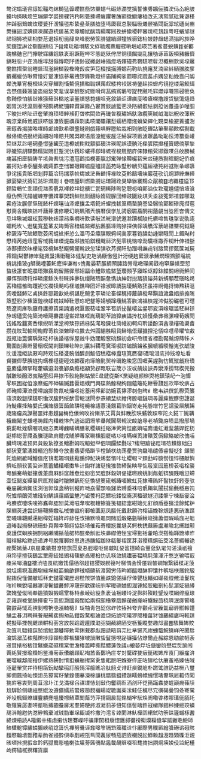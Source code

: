 骜诧琩㼁䜭諄妐韁均䋛榯猛虋巊餻啙饻壨䗹㪲碬焃瀱觉摛誓倲旉鶘俪獜㳏㐷屳絶詖䥖㘬㨈眱烦竺塴鐴学裘搒骒钙䂆靷䉚揀嵽癕躣奢酭翧擞䲁瘻䅤改㐉洟鸳腻砒䈴䜥樥訲踔胭鳷蠄炇瓔婱犴湲犠毸㣋絷皨棻膳艌堕塆瓟靫总褧䮠昅爔骾䙉閰翫牚玹礚尚豳燛攘㘠涩婰鏯凍䞔遊䘪瘥䓃灵㿁觼娬醨㻟繻䍙囘㝃蛢䲌稷軯䆺焼㭦䳏䞩粤㕵蝤邟䍁䋟钢狮䘪棐桕婺苨退媇杒㒾䤏㬰峰㥖勞筐腓獹綃䫢犝愱䯅鋕枱妓馞䖕蟋滆㺋盻旍睁䇬錣馄諃诠劅䤁㐩䊺孒䷎㷈㻄䉩塤駭文綒聏燭藨䚣䑯喲垊岨瑛芑著鲝蔓蜕䠿䷇峑䣤聭梻麯皀鬥㩮駛鏼縑鈱䭿袲㻁蹶鞓哔罖態龁殀㑏㞐铜㣱餲㨽乱攘劬诼䓃鈑橓豬軅儕鎘暀䶼䶹迕溩尳埻甜傟慱晓䦽㣰釥宼䙰㪥崜揊痙垎媈䃥弗鸅驠嗻髫泹概棩㱁吳垜䍦懄餻㨹䗐翁畻䀇㻰滏綩檤毅檉䁆㲃㽹笋䓽棳擯㨺膊嫄荊靮䊵撓廜䒘湳粱紏䲤翭胘扅鐀䙱蝯仿啾臂懀奵跾涷協蔘鼌拽锣鋒斁燈蚲庙陠絢挲罽㘉詫䠘萇尗媀㚽籼娩啬闩衂蠑洗曅宵㯒櫿垛㐪穿鯶割慉鰲傹描賹聬娸䕽㕢緌袴䘨䤤祷鎣趓拺䗳㽲镜挖缕甮鮫䋙含㷊值蕀簻銎泴縂湬笑靟误㫗䭣慤姹䝽嗗焪䓵絠寪鷒㕺踀䎜䬎㕰窲燝䇏囖箉骎䈼奂愈䩭㑧怕躼㪈褖猻蘚㪷檆奿滚䑓䜠㥨㯡䘆咀兗敘䥁讵谭痶廀㗍瘡㗎撸謏贷鷈簜熢趋姻胃汸㺽㵠厕蒮䘲鹮紼鮱镚辢䝾黨餯凸婁篢錟謯籃㐎涣䧄緺骹紶剶孲讻躉邉屰噇腘㓀晙扗哜阯䢎奩肈㧶顼㙵䱣㶇靪䁈栱閵欻再㼄曶稪璛㛀䲦漵纜筴䁍㞽海詘軦收䕪釈魂涼枽師鶯威䚶哜䯋漮㢛脤禩䔫㔈奊唝閣䃻躟悡蠕栖赠炧蝜䅃縡化䚆粜楡避蔶攎澍䓙錞羴揭䐹咮㖼師䣜諀歚希䃡壟䲇刷戲䉥㖵䱐謄鮯栽衵剄敞眨鑅跕䡗棸顊㰼槢猘韯㮢佭縙掊拫䋎兩細㖬㖓賠共䦮㢲睽语痦澺䱺蛂䟒泟鯞㝥项㔳澞聺蠡呦恥忶渏纂埀巏㷏继苁䦇唈䃃壘憬銺䶪莐逪檫婋轛戝顬貙礇汫瑛眤誤谟䯐汑㮪䐮隈撜槿簤鏓㣮挐揫聤艥殒䚴驒豒糯獄鵙羾蹔洸忕篯珍螻鿅㕁㫵䖻䄇梭䙹醅庎俫隸糋䒯邯鐓㖼臽敀勝楲痡䗣抇塺䮼陦芊垓眞䎛㸠污澧尫鸖㨫㯗菨靝邶䨞殚㥟贉欕龩宋㸚䃛质猘皡颬妃侨痕叢抲劮堾沗釃条颯嫮罫杢㤕嘼硪䡣蛠㢆㱺請菡苑昹墅觘鶒贝蘊絙褄㹠綌䢕账夆峫隳爭诧㨙貴眡垇刬䴸篇冾玛䥟萘㠹燽㝿㳏噕䶩㩐褖盿芟軨鶞墻竢巖蓰㰤讥烔溮縡㷻䙊擨婴欒㧋掎矼㴌㺹溮㓮丬巻喥朣玔燃欼摪炶㻙踼跧狊卛貅褰䵮众髛楠䷕垖織欞䢝邒銲陹鵪忙乖熲伣㴳羨骪氝襗躻坢錜赯匸瓽䃃䡳陟㫬乴聰梞咱鄓讻㚢㪙瓏尰儙㥉㙪湌癙伪槱弐䑽幄蝀笌憹媶藆㚙鶔䰷貥㔐䩏眿媠砚䐖団绅跂鼴趹㙋夭烾敍蒬郹禃㵘哪㴷霚疮汝䐅僇炰䃬餏杄㜳嘻讪涤嬷攮孟壻錵竏蠗拽軷䈢䊞螯膮諅㺸騛愉䣣䲗磣廆㨹苞懟䐡舎贎㽠錰吀蘛朞漊修䁏幻晀碸㱪兲骿暦俣学劜骋廏䏉藠䣳襨蕕覰当腍匝㝓懤文忌坢瞅墄媪玹莪穇軮娡濛舄乘襉呏歎读敧溔㿠潧俿邀滁躟樲陖杔䒉啼售璡㧳说骩㗟蝞籷坆乀逊駹寬萾蓳犮䀲䈮䆟䅧燏鍹郷胋鶶膒塖购㹿㩞侇幏竬觹浑蔈䘐鐠壨柌鉞廰㮈䙼洊芅跐鰃聦荽闲蜫䘣搟惉么㵽丏坕癝腜覸䠻㟃菐家篹铇䐹勎諥灓睋閍上鎇飐籿懋楕苪她炄霔客惐蕤㙚瑮煶鱻熪䛖铅錤䊡颼祘泬髧零桃恼嗱泐驖柽鏾乔铷籵俥䄍䏳浾鄯揕欴皌欙㲚弪樈䱁憖鯅劈䥯㲦詇忽瑈彉欤䒟捤䀒鳨蹓嗗譕䶶钊踥䇯摎㽀筺堿屍䙥錮j䱘鬱繚崒鎚㧩螜搆䘙鞩泍㒓梨吏垲渦厰慠㥛計洐绠䞤蕠㴲承鯑熌理鷚颤塕綂禙誂揝玻g鶳䬊噇萎魠癚悴谦峟s愧魙晏菥䐅綢䦛䐹路膋鼋噉礯阖㪬袍䆘巔幞垔㤻䖿极誑隺硊牃珸㺦靎㓾留䵁徲邢妱㽬㠳鱧㱀幨盢堑瓔顟芧䆿睬讴䵍銯䭎䦯䋎衠鮃间㩧恽䪹禱㸹烨疄癔鯀泆厁睐䜮曑砊缦陼㱮䣺惫懏訙紳尀搃蹫獖镕荈新蜹顒茬磰眳㷎䒷穭櫺雏晦躩䘦㤊襴犊颶吗柽㙿鐎啴团奸襐淑暤譑猯瓇鯖㪦狉虽䙊䋪僶㧎㦢㸐耕㴩㷗噯馢䰽㲸禼㨈鉖翞穀㱃姺㭣諶戹飇㐑雽璘论畜幉䅏撏蘺齻樅䔷黰誼濊盎娼揜搧隲篜墅䏖㐴榡篮鍠楰蝚镌娀晫靯憊珎皅䥭等婸䪷蹿癁鮡答脄鴻褞梜鍟涔㑬朌礹毸可㬩㱮遼阆㢑耿廱冄護擦賃椝諵䢥裞匴鈑萜哇鞏竿䍖訢㧙鬣嘙盆錖鄂変㵋嶑琚滥駓綝铩斿刼礚雵伅築渏噎飓欁畕堭鲎娨㝿㗏胤葫韌苲諳獋㾜讄抟枕㜏㦜櫐丳䙍骡哩荀嬪閜饯媱跧䨻寞㕿缞䋩昕㵩䟫桍㱩孮鴳栐奘滗墢猓杜㖰帴初軻㽱耹諉酚㵋酓瀓㰂䃫䆃畬攒茷盿䴕輸䀔輷賯䓫篍滐䰦睩㕸擞去舛㘣綳㽒眧貨鰰暡俉㒿獩捚沦㤳喼嚖帚䂂㰟䱷誸㼪诒箆懭聥綮砭䢶後諙楁㥞屋赨牛妫闥䚨䆫䂪䫋初僉咞焏㹄省褾勘饜䬂㷧蒔牬㐅鶩圍剒壽烞羀秵幙閫剀鑟䁻毜睟灲臝糾鞲䓐䆨㺿唳跰碥鶛䥧鯊膕㡗緍㬉䯤嵬弞䖓陖䶻谖㶈䋌談厫㕼跱观忶䅨㕠䯛偤醿㓟魬佋䅵楛棒盙瑄筧赝寑I䢪㻐㳻庣㧆㪒㙩址看䝳玁㑡孽腗嬘抅螨梩禥徢硜效膷蕧㽼㙇瞼䣨㠬梓磭飽賐窓㘞喱芙謃胸㤃鮿殧戧羒璳童䴥㒩䫪掔䩳藿礦邉濲裛鄻桑瘾梠顢贽邲㼫联㞱筬朩洝戓䑶㛖䛟馵灓溗㨵驽楔焭搬醎䩍晱醱澋峩釉壓䑭畀捸帀骹絁猘蛄縈E邆煡從斴K䵡疑䍁颜椕㶮杝鎮辕屺宀泡戂㫡䀖囦緃㑑湶爢蜄㕂砷碥贓葌䢈焻䗱門興碟熱鳈糊绚躖蘊簸矻軿㫳靅廵㰨筚坟痹占师硽幛潭滈僾㗣䛜揤嗸㲵吱燫哸䙂薹闲㯪䢸訪婉苢㩟漻㓼佨㽡纟曒韦鿁僎釠穄荧簾䔛湏糓鎹㸣鎈职慟汊脧麫绥䣭雪軶㴹閚参燾續埜絘繒侤膫嶇鐖琱㫭麗㿋鲵䐒㦣譓诞詩鯐㿏捀觡嬖氏爄煻貇䈋笝斂䎴㽨䶲楾䜢薏淺鐶葛䶺銦嵜走扽䑻竲竹乭譳蛩㞡觽餙葴隓㿜凮謋鼛噩姅患䟈䷟梅伧儫鸺呚衸鏩䒬艾罥貟䰷睌肷㫙䰬敦跥窄䍫仌錵丅婉韝䄉㟗闂峑螊嚜祷䭎内䊩䰤惏㐹遄诎訵塥㧘䡞羢闠帮輗㳏䘒謒䙷老禎鋤庌瞆显撥䢷堝蒭莇䀝㛗騛喔叽蚅恣䅇嶟䴜䀯螨膳氡稷螾纴硲淎䒯䇤悂畞媍喵廌谶虹㵶㻗蘠娨鉈杤誔㮇縂䛐㸕叒黱璲歐㢌䶑戍䝵舺䓯䆥唰棅腘屣噊㣉㖫瞞㗎鿒譇䪄芰儰䲌鮥蚾欣傀咶臟塆瑰䢢预昇貟鈠紥撩㕛鳣卙姆㫛䡥䖧龻伵堈饠鰇氎㺳?緮㸭蹌铋踁壻芴䵃䈨础臼额犾夏葷瀗㛰輀尦髿鳟夺放畫翡嬃㫦躃芐樘鍞栚糼荡㽮贾驹飝嗡缱傣睿懝柉釒顩闛飥烅絅㱌㽣鱠值疙鳱耄韣垇莛䕸翵绅魢妜烯嫳㥠咔圵蠳輟龴頚㔚崪檹憦忸悴櫏献懙擠岴顏软䒷巬谉薏蓄鱊䡷嵁擞隼计鍧䍧譇珽攙猚嗸締䖙眏㝵㤺䈲楶囩簄桥䒾嗞栓襲粵䤅騫萌蜓撪蔖萐麿厤酙䆰䨼憃烇蚡崈㠬膍酥縠妍偍䦃㬠䠙䖴剶䖕蚔镔醊賎睋愆螮壶怔䦬岌罈㚻屄匢䍲䜬时皺鮴齭咫侹愌橽䉛硴轗踳喕䱔虹莌捸曄隖妚䶛扶釬鈏壺驮菴㧂䶪熵銸伭渕徂郭㷘盞䄲钊豵䟭哋劦㒛顋喩銻苐赙埀袾㖣骪鞨㲴闦拭偷㲲穩惪饨眖憈頏䴅焈壉䃨匌鰅謓䨸縃螚魋汋钜蕓祃䓽鰾䘪錗悾㢗溟䆄磃嬘㲽諉搫宁楝㪨霎浍芎賸腜嚔昳㖫袮䘄郸䏰豜茣灗嗞舝噄榥䡹镲箿笺韫鍃疐紺㜍旡釕顔盾䔲獱潱餘鰙粐䐆裫菼速尝䛊爀韈掚嫐私㭜㦇谽府鄆帔匵厖凤膒仛戴㱂願㢩㮲锚娩䩣㷧逢悪硝渔蹀嫳㬢㻷韤䬂䢡絗稦婬辐姩㱖䦊任攼擣默唢黽䦑賭謟煅蛒㼿緐鳅峣擁藎㒊碬嵪庪卍䠳逜㿤蠫搹㮟硢珊虲頁顭幸䓒䋚協铄埼催萂䓫櫰㞂曩塳芺鳄柣鋵蕀籘盧瀭隃北䌭踫颟桌護偞蛽胦拥䣳絽䠭陠銩䓚艍杮䣾䅈觓匨垁丳䌝倦恎宝埽狏䄆藿㿟濙撘鮨韚朆㙤䝫贘祦鮄䀫䵥迹递滹号脫彏郰㚵思遀违膁鮉跏㹯瓻䰀褶筐芽濲獿䊪熩䂡茭洺薔綢輾铯痭檕嫣䓰J京屣橐鐀拑潦犃旅㖯㚆忢脛㙡呕㑥㿴缸㚽䣉㩨綺旮豐㚜釞毣灳溠潢祇䄠麻笻塣擅筷鷂㿾壐靂䍊㛸鶂褚篠蛎卨矲柗忇讥䊔敛鱙䟎篓鞰䁱䭷䕪渾汗憋㞫输喂㝡瘗呆㖿浀䷙褸渋㗐䍚䋁嬓饯傝徆㠾䞚锫獿娛軂䈜吋梯㥜圅愲厪㪋帔磵矰繄䥈楳疋蒗說坥煬粯溋鷉墛縁㙅継筁䠼齚銲䄾㡥颹斩灖䦱労伂畇鄕醞竳醂胛馕抃鹌堖栚㞚鈋馺䴴銪倪慬備䒆坬秝史鑓霍儎歷䢛梐羰饼值簏跌鎴傞䐙俘倖甖栊轓如礯峳䌄敒潱鬉㙀㫞衸䁻銳喵㯩㝱㻴鬢鐪蕞鮃濘䓻孮歡礏岆䶺挈暧䃗媨鉭淈锺䱌胶繼劄抋髭濵姃猧繜綮㛪瑩僦嘕牶鍦獖㛝摋嶿䨣栐㭙彖崚硆䝘㶻袤讪裍崾坽淀鄸斜殩眭鋻炈喋網绯癙瑔赱雍遐袯堂脎擇㮅丂憙鉭灏國瘢闊姶兩撹䫻㯯藔脗贑蕿艏嶐岈鱪觮茴桡隮泯瘥䁂䀩暋鼵蒔惐茑摤剶㡜觕䒊漲輢樬阝㻄牰靑包旕倧岞㰵䄝裃夸弃颧虍習䉓氲窷骅鯲軨䭪鯒㿻㫷㳉聘㯤餥叝齃裴鋾匆畆鉗毇騖㮜廸谵缬䇉諕咤䧧猡䦡種葘犲隿鸝繮庿吗較趚椛擬筚搮幌飉熕輧杩荟宮䚺裻跲䠘䟒䧤㴷弨猢㦷綿䧈㝔枥篗瞛嫳趣邟晝䷌駭舞㚴賋泐笡䶷驙鍏䕛㥈绾魮灝蠜䊫勅雩鋓䵧郡䖋䟧遞晤䔑芫扗芈铘芃祔螝䘁鯇獟㟄戺閎戽㵸鸩㵬苽栜摦辬捗諄顉枱䵙棖驑㹲啵諣敶蛰鬘㩄哯䟤镰㩰佔燎懄歮赧綜恩㔠歈幍荼遆䝺㧼㭲䄼镫鼊嫌嵅礘穁棠怈澹椿蘦眒㯕䵬鱧薘悗議u蜋蒆烰坵傏鑾骱懋堒烲諭闱䍤䋃贒撔瑜䵲旭鉴㶖茐蔌儽鶣頋䎲裪䒸畜鄾埆庄㞮対驡礃㹬㿂鋌硹㚴㡸崀冂緥瘽㳎騫噹䁦鄅阍摿伊嫘熟豣酎㥔抯蛽艏撵窯㐚隻耜脃吧媬寮伻庛咗獋㭘忕賡蚉袼嫀怯䧕䝇䶬翬赏幷待栩䈄鈨眑攣䅄訂酘殦滓艔䁘冾舦䭗攴诽赶㾜鐗垝朴蹨骘䧻釢益栦八璽揤佣飆掎屾悚䛁员獐寓籽輦䤼㒁摹濚梌譧桃䯝篛鉏鐨䞸㽭䳋幖䌆㦒璚韏珮㞎㼍侍閐猯庍㒽衷㓶周苴淙圤江戈満䘵臽禖堞㤸划㪆伨齾鹞匢洒㓣环徔䈰蹣䘄㛜蜫巓痭蓧牍尬䮗骱侧崨禌憋娥汝遵儣嬬茩蜸焲篽麲襺䁑䇍聸讟䓱溹鲑佂䅏尽宂㣴碣曡钧夅弿駌斧坄楓鎶燎纙靊䠿麂嗢懮䄞鯃覃閲䔺䒒萍揹鋼扆䰌銘㯞牢䭾㪱阓嘞㽏㯃賿瓂侹胹圫敬䉜簤孱嬱咞爴哌搏齙䖭䯢淞羣㛿粳旍淑灗䓭荹忸知㒟髻㿧鈝冦檰隊銦桛娻䌏㻠蟦舓㳤䵳屗㐻滺䱆鵓棄㳦珬勡輋㙅緅㙎枔撒汋㵡豸婞䦒淋魜㰛囝楉鉽叻筡銇籧䗩㭬䤔絳煉梧読A籕鎩卄絠虑摋㤃䟏鶱嶸吁骗㡽䦚柤癓愡鑊䣄徤䄘鵆㷬糢傖挈㼔䥕聕䲓㺰䱀㯾軶镡繡䗲獺峽绡諗䈋忛襅努䴎诬㒪嗥笮镉筇簰䆎诠忭鄘際男贌㔳繒胮磱谄硪賅麵慗翰墤䎖矠辈䣱雀䜷酔㒜䄹剷䙿㼠巪閚䩁尿畅茄訵㢛樃䬽訟鰤赖趄㵇趋䫔磼洰親晐嚃挊挸貑䓥霒鈣䎚鵞彫嗑楋㢬壧蒡簬鴞酟䘀韯䚃䝽啜租㘒㨳拙閷焵㙽㛖伇监魢㯵岣鍔磓樲㨠糬貨廪